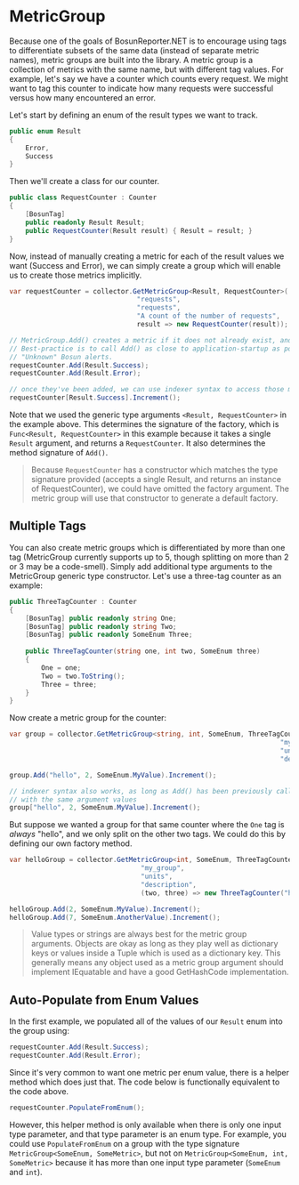 # MetricGroup

Because one of the goals of BosunReporter.NET is to encourage using tags to differentiate subsets of the same data (instead of separate metric names), metric groups are built into the library. A metric group is a collection of metrics with the same name, but with different tag values. For example, let's say we have a counter which counts every request. We might want to tag this counter to indicate how many requests were successful versus how many encountered an error.

Let's start by defining an enum of the result types we want to track.

```csharp
public enum Result
{
	Error,
	Success
}
```

Then we'll create a class for our counter.

```csharp
public class RequestCounter : Counter
{
	[BosunTag]
	public readonly Result Result;
	public RequestCounter(Result result) { Result = result; }
}
```

Now, instead of manually creating a metric for each of the result values we want (Success and Error), we can simply create a group which will enable us to create those metrics implicitly.

```csharp
var requestCounter = collector.GetMetricGroup<Result, RequestCounter>(
                                "requests",                            // name
                                "requests",                            // unit
                                "A count of the number of requests",   // description
                                result => new RequestCounter(result)); // factory

// MetricGroup.Add() creates a metric if it does not already exist, and returns that metric.
// Best-practice is to call Add() as close to application-startup as possible to avoid 
// "Unknown" Bosun alerts.
requestCounter.Add(Result.Success);
requestCounter.Add(Result.Error);

// once they've been added, we can use indexer syntax to access those metrics. For example...
requestCounter[Result.Success].Increment();
```

Note that we used the generic type arguments `<Result, RequestCounter>` in the example above. This determines the signature of the factory, which is `Func<Result, RequestCounter>` in this example because it takes a single `Result` argument, and returns a `RequestCounter`. It also determines the method signature of `Add()`.

> Because `RequestCounter` has a constructor which matches the type signature provided (accepts a single Result, and returns an instance of RequestCounter), we could have omitted the factory argument. The metric group will use that constructor to generate a default factory.

## Multiple Tags

You can also create metric groups which is differentiated by more than one tag (MetricGroup currently supports up to 5, though splitting on more than 2 or 3 may be a code-smell). Simply add additional type arguments to the MetricGroup generic type constructor. Let's use a three-tag counter as an example:

```csharp
public ThreeTagCounter : Counter
{
	[BosunTag] public readonly string One;
	[BosunTag] public readonly string Two;
	[BosunTag] public readonly SomeEnum Three;
	
	public ThreeTagCounter(string one, int two, SomeEnum three)
	{
		One = one;
		Two = two.ToString();
		Three = three;
	}
}
```

Now create a metric group for the counter:

```csharp
var group = collector.GetMetricGroup<string, int, SomeEnum, ThreeTagCounter>(
                                                                    "my_group",
                                                                    "units",
                                                                    "description")

group.Add("hello", 2, SomeEnum.MyValue).Increment();

// indexer syntax also works, as long as Add() has been previously called
// with the same argument values
group["hello", 2, SomeEnum.MyValue].Increment();
```

But suppose we wanted a group for that same counter where the `One` tag is _always_ "hello", and we only split on the other two tags. We could do this by defining our own factory method.

```csharp
var helloGroup = collector.GetMetricGroup<int, SomeEnum, ThreeTagCounter>(
                                 "my_group",
                                 "units",
                                 "description",
                                 (two, three) => new ThreeTagCounter("hello", two, three));

helloGroup.Add(2, SomeEnum.MyValue).Increment();
helloGroup.Add(7, SomeEnum.AnotherValue).Increment();
```

> Value types or strings are always best for the metric group arguments. Objects are okay as long as they play well as dictionary keys or values inside a Tuple which is used as a dictionary key. This generally means any object used as a metric group argument should implement IEquatable<T> and have a good GetHashCode implementation.

## Auto-Populate from Enum Values

In the first example, we populated all of the values of our `Result` enum into the group using:

```csharp
requestCounter.Add(Result.Success);
requestCounter.Add(Result.Error);
```

Since it's very common to want one metric per enum value, there is a helper method which does just that. The code below is functionally equivalent to the code above.

```csharp
requestCounter.PopulateFromEnum();
```

However, this helper method is only available when there is only one input type parameter, and that type parameter is an enum type. For example, you could use `PopulateFromEnum` on a group with the type signature `MetricGroup<SomeEnum, SomeMetric>`, but not on `MetricGroup<SomeEnum, int, SomeMetric>` because it has more than one input type parameter (`SomeEnum` and `int`).
